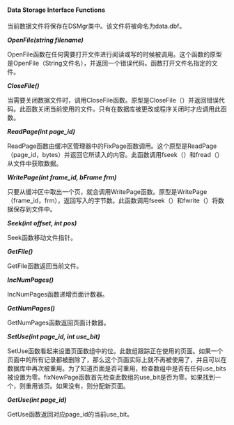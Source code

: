 #### Data Storage Interface Functions

当前数据文件将保存在DSMgr类中。该文件将被命名为data.dbf。

***OpenFile(string filename)***

OpenFile函数在任何需要打开文件进行阅读或写的时候被调用。这个函数的原型是OpenFile（String文件名），并返回一个错误代码。函数打开文件名指定的文件。

***CloseFile()***

当需要关闭数据文件时，调用CloseFile函数。原型是CloseFile（）并返回错误代码。此函数关闭当前使用的文件。只有在数据库被更改或程序关闭时才应调用此函数。

***ReadPage(int page_id)***

ReadPage函数由缓冲区管理器中的FixPage函数调用。这个原型是ReadPage（page_id，bytes）并返回它所读入的内容。此函数调用fseek（）和fread（）从文件中获取数据。

***WritePage(int frame_id, bFrame frm)***

只要从缓冲区中取出一个页，就会调用WritePage函数。原型是WritePage（frame_id，frm），返回写入的字节数。此函数调用fseek（）和fwrite（）将数据保存到文件中。

***Seek(int offset, int pos)***

Seek函数移动文件指针。

***GetFile()***

GetFile函数返回当前文件。

***IncNumPages()***

IncNumPages函数递增页面计数器。

***GetNumPages()***

GetNumPages函数返回页面计数器。

***SetUse(int page_id, int use_bit)***

SetUse函数看起来设置页面数组中的位。此数组跟踪正在使用的页面。如果一个页面中的所有记录都被删除了，那么这个页面实际上就不再被使用了，并且可以在数据库中再次被重用。为了知道页面是否可重用，检查数组中是否有任何use_bits被设置为零。fixNewPage函数首先检查此数组的use_bit是否为零。如果找到一个，则重用该页。如果没有，则分配新页面。

***GetUse(int page_id)***

GetUse函数返回对应page_id的当前use_bit。
